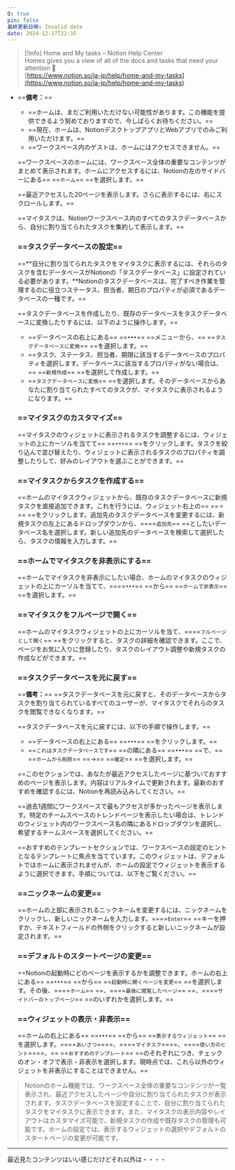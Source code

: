 ```yaml
---
Q: true
pin: false
最終更新日時: Invalid date
date: 2024-12-27T22:35
---
```

> [!info] Home and My tasks – Notion Help Center  
> Homes gives you a view of all of the docs and tasks that need your attention 🏡  
> [https://www.notion.so/ja-jp/help/home-and-my-tasks](https://www.notion.so/ja-jp/help/home-and-my-tasks)  

- ==**備考：**==
    
    - ==ホームは、まだご利用いただけない可能性があります。この機能を提供できるよう努めておりますので、今しばらくお待ちください。==
    - ==現在、ホームは、NotionデスクトップアプリとWebアプリでのみご利用いただけます。==
    - ==ワークスペース内のゲストは、ホームにはアクセスできません。==
    
    ==ワークスペースのホームには、ワークスペース全体の重要なコンテンツがまとめて表示されます。ホームにアクセスするには、Notionの左のサイドバーにある== ==`ホーム`== ==を選択します。==
    
    ==最近アクセスした20ページを表示します。さらに表示するには、右にスクロールします。==
    
    ==マイタスクは、Notionワークスペース内のすべてのタスクデータベースから、自分に割り当てられたタスクを集約して表示します。==
    
    ### ==タスクデータベースの設定==
    
    ==**自分に割り当てられたタスクをマイタスクに表示するには、それらのタスクを含むデータベースがNotionの「タスクデータベース」に設定されている必要があります。**Notionのタスクデータベースは、完了すべき作業を管理するのに役立つステータス、担当者、期日のプロパティが必須であるデータベースの一種です。==
    
    ==タスクデータベースを作成したり、既存のデータベースをタスクデータベースに変換したりするには、以下のように操作します。==
    
    - ==データベースの右上にある== ==`•••`== ==メニューから、== ==`タスクデータベースに変換`== ==を選択します。==
    - ==タスク、ステータス、担当者、期限に該当するデータベースのプロパティを選択します。データベースに該当するプロパティがない場合は、== ==`新規作成`== ==を選択して作成します。==
    - ==`タスクデータベースに変換`== ==を選択します。そのデータベースからあなたに割り当てられたすべてのタスクが、マイタスクに表示されるようになります。==
    
    ### ==マイタスクのカスタマイズ==
    
    ==マイタスクのウィジェットに表示されるタスクを調整するには、ウィジェットの上にカーソルを当てて== ==`•••`== ==をクリックします。タスクを絞り込んで並び替えたり、ウィジェットに表示されるタスクのプロパティを調整したりして、好みのレイアウトを選ぶことができます。==
    
    ### ==マイタスクからタスクを作成する==
    
    ==ホームのマイタスクウィジェットから、既存のタスクデータベースに新規タスクを直接追加できます。これを行うには、ウィジェット右上の== ==`＋`== ==をクリックします。追加先のタスクデータベースを変更するには、新規タスクの左上にあるドロップダウンから、====`追加先`== ==としたいデータベース名を選択します。新しい追加先のデータベースを検索して選択したら、タスクの情報を入力します。==
    
    ### ==ホームでマイタスクを非表示にする==
    
    ==ホームでマイタスクを非表示にしたい場合、ホームのマイタスクのウィジェットの上にカーソルを当てて、====`•••`== ==から== ==`ホームで非表示`== ==を選択します。==
    
    ### ==マイタスクをフルページで開く==
    
    ==ホームのマイタスクウィジェットの上にカーソルを当て、====`フルページとして開く`== ==をクリックすると、タスクの詳細を確認できます。ここで、ページをお気に入りに登録したり、タスクのレイアウト調整や新規タスクの作成などができます。==
    
    ### ==タスクデータベースを元に戻す==
    
    ==**備考：**== ==タスクデータベースを元に戻すと、そのデータベースからタスクを割り当てられているすべてのユーザーが、マイタスクでそれらのタスクを閲覧できなくなります。==
    
    ==タスクデータベースを元に戻すには、以下の手順で操作します。==
    
    - ==データベースの右上にある== ==`•••`== ==をクリックします。==
    - ==`これはタスクデータベースです`== ==の隣にある== ==`•••`== ==で、== ==`ホームから削除`== ==→== ==`確定`== ==を選択します。==
    
    ==このセクションでは、あなたが最近アクセスしたページに基づいておすすめのページを表示します。内容はリアルタイムで更新されます。最新のおすすめを確認するには、Notionを再読み込みしてください。==
    
    ==過去1週間にワークスペースで最もアクセスが多かったページを表示します。特定のチームスペースのトレンドページを表示したい場合は、トレンドのウィジェット内のワークスペース名の隣にあるドロップダウンを選択し、希望するチームスペースを選択してください。==
    
    ==おすすめのテンプレートセクションでは、ワークスペースの設定のヒントとなるテンプレートに焦点を当てています。このウィジェットは、デフォルトではホームに表示されませんが、ホームの設定でウィジェットを表示するように選択できます。手順については、以下をご覧ください。==
    
    ### ==ニックネームの変更==
    
    ==ホームの上部に表示されるニックネームを変更するには、ニックネームをクリックし、新しいニックネームを入力します。====`Enter`== ==キーを押すか、テキストフィールドの外側をクリックすると新しいニックネームが設定されます。==
    
    ### ==デフォルトのスタートページの変更==
    
    ==Notionの起動時にどのページを表示するかを調整できます。ホームの右上にある== ==`•••`== ==から== ==`起動時に開くページを変更`== ==を選択します。その後、====`ホーム`== ==、====`最後に閲覧したページ`== ==、====`サイドバーのトップページ`== ==のいずれかを選択します。==
    
    ### ==ウィジェットの表示・非表示==
    
    ==ホームの右上にある== ==`•••`== ==から== ==`表示するウィジェット`== ==を選択します。====`あいさつ`====、====`マイタスク`====、====`使い方のヒント`====、== ==`おすすめのテンプレート`== ==のそれぞれにつき、チェックのオン・オフで表示・非表示を選択します。現時点では、これら以外のウィジェットを非表示にすることはできません。==
    

> Notionのホーム機能では、ワークスペース全体の重要なコンテンツが一覧表示され、最近アクセスしたページや自分に割り当てられたタスクが表示されます。タスクデータベースを設定することで、自分に割り当てられたタスクをマイタスクに表示できます。また、マイタスクの表示内容やレイアウトはカスタマイズ可能で、新規タスクの作成や既存タスクの管理も可能です。ホームの設定では、表示するウィジェットの選択やデフォルトのスタートページの変更が可能です。

---

  

最近見たコンテンツはいい感じだけどそれ以外は・・・・